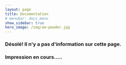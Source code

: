 ```yaml
---
layout: page
title: Documentation
# menubar: docs_menu
show_sidebar: true
hero_image: /img/am-powder.jpg
---
```


<!-- Bulma Clean Theme has many features available. The documentation has been spit into categories to make it easier to navigate through the various features. 

Find out how to install Bulma Clean Theme in your Jekyll project in the [Installation](/bulma-clean-theme/docs/getting-started/installation/) section. -->

### Désolé! Il n'y a pas d'information sur cette page. 

###    Impression en cours.....